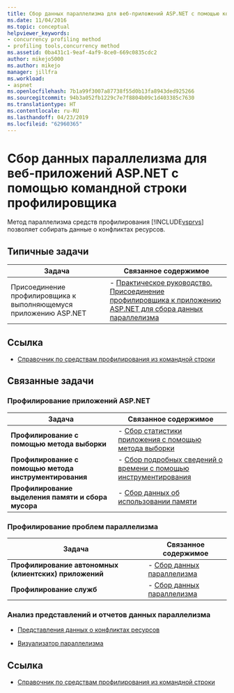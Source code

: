 ```yaml
---
title: Сбор данных параллелизма для веб-приложений ASP.NET с помощью командной строки профилировщика | Документация Майкрософт
ms.date: 11/04/2016
ms.topic: conceptual
helpviewer_keywords:
- concurrency profiling method
- profiling tools,concurrency method
ms.assetid: 0ba431c1-9eaf-4af9-8ce0-669c0835cdc2
author: mikejo5000
ms.author: mikejo
manager: jillfra
ms.workload:
- aspnet
ms.openlocfilehash: 7b1a99f3007a87738f55d0b13fa8943ded925266
ms.sourcegitcommit: 94b3a052fb1229c7e7f8804b09c1d403385c7630
ms.translationtype: HT
ms.contentlocale: ru-RU
ms.lasthandoff: 04/23/2019
ms.locfileid: "62960365"
---
```

# <a name="collect-concurrency-data-for-an-aspnet-web-application-using-the-profiler-command-line"></a>Сбор данных параллелизма для веб-приложений ASP.NET с помощью командной строки профилировщика
Метод параллелизма средств профилирования [!INCLUDE[vsprvs](../code-quality/includes/vsprvs_md.md)] позволяет собирать данные о конфликтах ресурсов.

## <a name="common-tasks"></a>Типичные задачи

|Задача|Связанное содержимое|
|----------|---------------------|
|Присоединение профилировщика к выполняющемуся приложению ASP.NET|-   [Практическое руководство. Присоединение профилировщика к приложению ASP.NET для сбора данных параллелизма](../profiling/how-to-attach-the-profiler-to-an-aspnet-web-application-to-collect-concurrency-data-by-using-the-command-line.md)|

## <a name="reference"></a>Ссылка
- [Справочник по средствам профилирования из командной строки](../profiling/command-line-profiling-tools-reference.md)

## <a name="related-tasks"></a>Связанные задачи

### <a name="profile-aspnet-applications"></a>Профилирование приложений ASP.NET

|Задача|Связанное содержимое|
|----------|---------------------|
|**Профилирование с помощью метода выборки**|-   [Сбор статистики приложения с помощью метода выборки](../profiling/collecting-application-statistics-for-aspnet-using-the-profiler-sampling-method.md)|
|**Профилирование с помощью метода инструментирования**|-   [Сбор подробных сведений о времени с помощью инструментирования](../profiling/collecting-detailed-timing-data-aspnet-profiler-instrumentation-method.md)|
|**Профилирование выделения памяти и сбора мусора**|-   [Сбор данных об использовании памяти](../profiling/collecting-memory-data-from-an-aspnet-web-application.md)|

### <a name="profile-concurrency-issues"></a>Профилирование проблем параллелизма

|Задача|Связанное содержимое|
|----------|---------------------|
|**Профилирование автономных (клиентских) приложений**|-   [Сбор данных параллелизма](../profiling/collecting-concurrency-data-for-stand-alone-applications.md)|
|**Профилирование служб**|-   [Сбор данных параллелизма](../profiling/collecting-concurrency-data-for-a-service-by-using-the-profiler-command-line.md)|

### <a name="analyze-concurrency-data-views-and-reports"></a>Анализ представлений и отчетов данных параллелизма
- [Представления данных о конфликтах ресурсов](../profiling/resource-contention-data-views.md)

- [Визуализатор параллелизма](../profiling/concurrency-visualizer.md)

## <a name="reference"></a>Ссылка
- [Справочник по средствам профилирования из командной строки](../profiling/command-line-profiling-tools-reference.md)